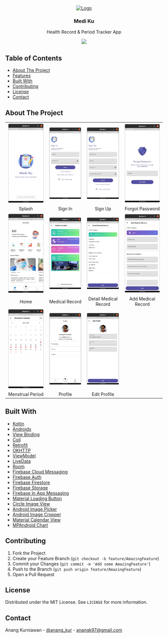 
<!--
*** Thanks for checking out this README Template. If you have a suggestion that would
*** make this better, please fork the repo and create a pull request or simply open
*** an issue with the tag "enhancement".
*** Thanks again! Now go create something AMAZING! :D
-->





<!-- PROJECT SHIELDS -->
<!--
*** I'm using markdown "reference style" links for readability.
*** Reference links are enclosed in brackets [ ] instead of parentheses ( ).
*** See the bottom of this document for the declaration of the reference variables
*** for contributors-url, forks-url, etc. This is an optional, concise syntax you may use.
*** https://www.markdownguide.org/basic-syntax/#reference-style-links
-->

<!-- PROJECT LOGO -->
<br />
<p align="center">
  <a href="https://github.com/othneildrew/Best-README-Template">
    <img src="app/src/main/res/drawable/icmediku_512.png" alt="Logo" width="80" height="80">
  </a>
  <h3 align="center">Medi Ku</h3>

  <p align="center">
    Health Record & Period Tracker App
  </p>
  
  <p align="center">
    <a href="https://play.google.com/store/apps/details?id=com.anangkur.mediku">
      <img src="https://img.shields.io/endpoint?color=green&logo=google-play&logoColor=green&url=https%3A%2F%2Fplayshields.herokuapp.com%2Fplay%3Fi%3Dcom.anangkur.mediku%26l%3DPlayStore%26m%3D%24version">
    </a>
  </p>
</p>

<!-- TABLE OF CONTENTS -->
## Table of Contents

* [About The Project](#about-the-project)
* [Features](#features)
* [Built With](#built-with)
* [Contributing](#contributing)
* [License](#license)
* [Contact](#contact)


<!-- ABOUT THE PROJECT -->
## About The Project

<table>
  <tr>
    <td><img src="app/src/main/res/screenshots/mediku_splash.png" alt="Splash"></td>
    <td><img src="app/src/main/res/screenshots/mediku_signin.png" alt="Movie"></td>
    <td><img src="app/src/main/res/screenshots/mediku_signup.png" alt="TV"></td>
    <td><img src="app/src/main/res/screenshots/mediku_forgot_pass.png" alt="TV"></td>
  </tr>
  <tr>
    <td align="center">Splash</td>
    <td align="center">Sign In</td>
    <td align="center">Sign Up</td>
    <td align="center">Forgot Password</td>
  </tr>
  <tr>
    <td><img src="app/src/main/res/screenshots/mediku_home.png" alt="Detail"></td>
    <td><img src="app/src/main/res/screenshots/mediku_medical_record.png" alt="Search"></td>
    <td><img src="app/src/main/res/screenshots/mediku_medical_record_detail.png" alt="Favorite"></td>
    <td><img src="app/src/main/res/screenshots/mediku_add_medical_record.png" alt="Favorite"></td>
  </tr>
  <tr>
    <td align="center">Home</td>
    <td align="center">Medical Record</td>
    <td align="center">Detail Medical Record</td>
    <td align="center">Add Medical Record</td>
  </tr>
  <tr>
    <td><img src="app/src/main/res/screenshots/mediku_menstrual_period.png" alt="Detail"></td>
    <td><img src="app/src/main/res/screenshots/mediku_profile.png" alt="Search"></td>
    <td><img src="app/src/main/res/screenshots/mediku_edit_profile.png" alt="Favorite"></td>
  </tr>
  <tr>
    <td align="center">Menstrual Period</td>
    <td align="center">Profile</td>
    <td align="center">Edit Profile</td>
  </tr>
 </table>

## Built With
* [Kotlin](https://kotlinlang.org/)
* [Androidx](https://developer.android.com/jetpack/androidx)
* [View Binding](https://developer.android.com/topic/libraries/view-binding)
* [Coil](https://github.com/coil-kt/coil)
* [Retrofit](https://github.com/square/retrofit)
* [OKHTTP](https://github.com/square/okhttp)
* [ViewModel](https://developer.android.com/topic/libraries/architecture/viewmodel)
* [LiveData](https://developer.android.com/topic/libraries/architecture/livedata)
* [Room](https://developer.android.com/jetpack/androidx/releases/room)
* [Firebase Cloud Messaging](https://firebase.google.com/docs/cloud-messaging)
* [Firebase Auth](https://firebase.google.com/docs/auth)
* [Firebase Firestore](https://firebase.google.com/docs/firestore)
* [Firebase Storage](https://firebase.google.com/docs/storage)
* [Firebase In App Messaging](https://firebase.google.com/products/in-app-messaging)
* [Material Loading Button](https://github.com/anangkur/Material-Loading-Button)
* [Circle Image View](https://github.com/hdodenhof/CircleImageView)
* [Android Image Picker](https://github.com/esafirm/android-image-picker)
* [Android Image Cropper](https://github.com/ArthurHub/Android-Image-Cropper)
* [Material Calendar View](https://github.com/Applandeo/Material-Calendar-View)
* [MPAndroid Chart](https://github.com/PhilJay/MPAndroidChart)

<!-- CONTRIBUTING -->
## Contributing

1. Fork the Project
2. Create your Feature Branch (`git checkout -b feature/AmazingFeature`)
3. Commit your Changes (`git commit -m 'Add some AmazingFeature'`)
4. Push to the Branch (`git push origin feature/AmazingFeature`)
5. Open a Pull Request



<!-- LICENSE -->
## License

Distributed under the MIT License. See `LICENSE` for more information.



<!-- CONTACT -->
## Contact

Anang Kurniawan - [@anang_kur](https://twitter.com/anang_kur) - anangk97@gmail.com

<!-- MARKDOWN LINKS & IMAGES -->
<!-- https://www.markdownguide.org/basic-syntax/#reference-style-links -->
[contributors-shield]: https://img.shields.io/github/contributors/othneildrew/Best-README-Template.svg?style=flat-square
[contributors-url]: https://github.com/othneildrew/Best-README-Template/graphs/contributors
[forks-shield]: https://img.shields.io/github/forks/othneildrew/Best-README-Template.svg?style=flat-square
[forks-url]: https://github.com/othneildrew/Best-README-Template/network/members
[stars-shield]: https://img.shields.io/github/stars/othneildrew/Best-README-Template.svg?style=flat-square
[stars-url]: https://github.com/othneildrew/Best-README-Template/stargazers
[issues-shield]: https://img.shields.io/github/issues/othneildrew/Best-README-Template.svg?style=flat-square
[issues-url]: https://github.com/othneildrew/Best-README-Template/issues
[license-shield]: https://img.shields.io/github/license/othneildrew/Best-README-Template.svg?style=flat-square
[license-url]: https://github.com/othneildrew/Best-README-Template/blob/master/LICENSE.txt
[linkedin-shield]: https://img.shields.io/badge/-LinkedIn-black.svg?style=flat-square&logo=linkedin&colorB=555
[linkedin-url]: https://linkedin.com/in/othneildrew
